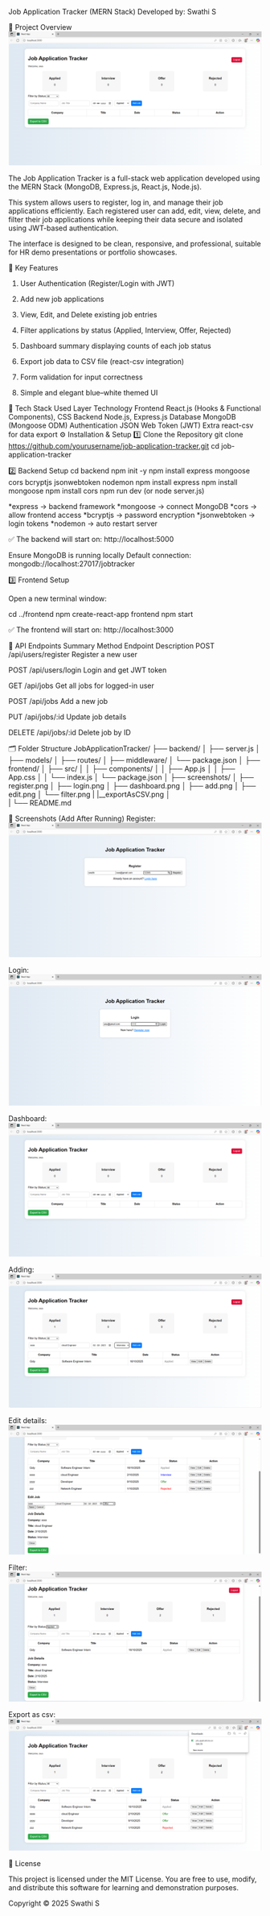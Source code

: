 Job Application Tracker (MERN Stack)
Developed by: Swathi S

📘 Project Overview
![Project Banner](screenshots/dashboard.png)

The Job Application Tracker is a full-stack web application developed using the MERN Stack (MongoDB, Express.js, React.js, Node.js).

This system allows users to register, log in, and manage their job applications efficiently.
Each registered user can add, edit, view, delete, and filter their job applications while keeping their data secure and isolated using JWT-based authentication.

The interface is designed to be clean, responsive, and professional, suitable for HR demo presentations or portfolio showcases.

🚀 Key Features

1. User Authentication (Register/Login with JWT)

2. Add new job applications

3. View, Edit, and Delete existing job entries

4. Filter applications by status (Applied, Interview, Offer, Rejected)

5. Dashboard summary displaying counts of each job status

6. Export job data to CSV file (react-csv integration)

7. Form validation for input correctness

8. Simple and elegant blue–white themed UI

🧱 Tech Stack Used
Layer	Technology
Frontend	React.js (Hooks & Functional Components), CSS
Backend	Node.js, Express.js
Database	MongoDB (Mongoose ODM)
Authentication	JSON Web Token (JWT)
Extra	react-csv for data export
⚙️ Installation & Setup
1️⃣ Clone the Repository
git clone https://github.com/yourusername/job-application-tracker.git
cd job-application-tracker

2️⃣ Backend Setup
cd backend 
npm init -y
npm install express mongoose cors bcryptjs jsonwebtoken nodemon
npm install express
npm install mongoose
npm install cors 
npm run dev (or node server.js)
  
*express → backend framework
*mongoose → connect MongoDB
*cors → allow frontend access
*bcryptjs → password encryption
*jsonwebtoken → login tokens
*nodemon → auto restart server  

✅ The backend will start on: http://localhost:5000

Ensure MongoDB is running locally
Default connection: mongodb://localhost:27017/jobtracker

3️⃣ Frontend Setup

Open a new terminal window:

cd ../frontend
npm create-react-app frontend
npm start


✅ The frontend will start on: http://localhost:3000

🔌 API Endpoints Summary
Method	Endpoint	         Description
POST	/api/users/register	 Register a new   user

POST	/api/users/login	 Login and get JWT token

GET	      /api/jobs	         Get all jobs for logged-in user

POST	/api/jobs	         Add a new job

PUT	/api/jobs/:id	      Update job details

DELETE	/api/jobs/:id   	Delete job by ID

🗂️ Folder Structure
JobApplicationTracker/
├── backend/
│   ├── server.js
│   ├── models/
│   ├── routes/
│   ├── middleware/
│   └── package.json
│
├── frontend/
│   ├── src/
│   │   ├── components/
│   │   ├── App.js
│   │   ├── App.css
│   │   └── index.js
│   └── package.json
│
├── screenshots/
│   ├── register.png
│   ├── login.png
│   ├── dashboard.png
│   ├── add.png
│   ├── edit.png
│   └── filter.png
|   |__exportAsCSV.png
│   
|
└── README.md


📸 Screenshots (Add After Running)
Register:
![Register](screenshots/register.png)

Login:
![Login](screenshots/login.png)

Dashboard:
![Dashboard](screenshots/dashboard.png)

Adding:
![Add](screenshots/add.png)

Edit details:
![Edit](screenshots/edit.png)
    
Filter:
![Filter](screenshots/filter.png)

Export as csv:
	![ExportAsCSV](screenshots/exportAsCSV.png)
	
🧾 License

This project is licensed under the MIT License.
You are free to use, modify, and distribute this software for learning and demonstration purposes.

Copyright © 2025 Swathi S
